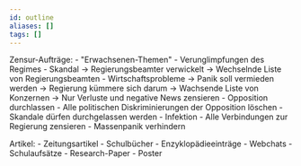 ```yaml
---
id: outline
aliases: []
tags: []
---
```



Zensur-Aufträge:
    - "Erwachsenen-Themen"
    - Verunglimpfungen des Regimes
    - Skandal
        -> Regierungsbeamter verwickelt
        -> Wechselnde Liste von Regierungsbeamten
    - Wirtschaftsprobleme
        -> Panik soll vermieden werden
        -> Regierung kümmere sich darum
        -> Wachsende Liste von Konzernen
        -> Nur Verluste und negative News zensieren
    - Opposition durchlassen
        - Alle politischen Diskriminierungen der Opposition löschen
        - Skandale dürfen durchgelassen werden
    - Infektion
        - Alle Verbindungen zur Regierung zensieren
        - Massenpanik verhindern

Artikel:
    - Zeitungsartikel
    - Schulbücher
    - Enzyklopädieeinträge
    - Webchats
    - Schulaufsätze
    - Research-Paper
    - Poster



